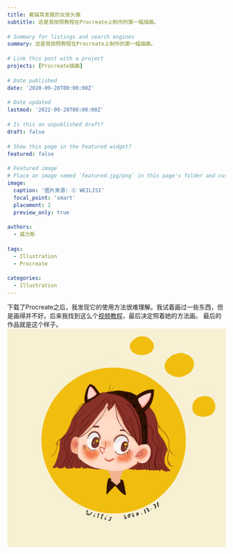 ```yaml
---
title: 戴猫耳发箍的女孩头像
subtitle: 这是我按照教程在Procreate上制作的第一幅插画。

# Summary for listings and search engines
summary: 这是我按照教程在Procreate上制作的第一幅插画。

# Link this post with a project
projects: [Procreate插画]

# Date published
date: '2020-09-28T00:00:00Z'

# Date updated
lastmod: '2022-09-28T00:00:00Z'

# Is this an unpublished draft?
draft: false

# Show this page in the Featured widget?
featured: false

# Featured image
# Place an image named `featured.jpg/png` in this page's folder and customize its options here.
image:
  caption: '图片来源: Ⓒ WEILISI'
  focal_point: 'smart'
  placement: 2
  preview_only: true

authors:
  - 威力斯

tags:
  - Illustration
  - Procreate

categories:
  - Illustration
---
```

下载了Procreate之后，我发现它的使用方法很难理解。我试着画过一些东西，但是画得并不好。后来我找到这么个[视频教程](https://www.bilibili.com/video/BV1zE411C7Py?share_source=copy_web&vd_source=1920fa7f9c47f2879b82846fb2c6f3ba)，最后决定照着她的方法画。
最后的作品就是这个样子。
![image](featured.jpg "图片来源: Ⓒ WEILISI")

